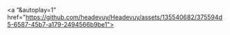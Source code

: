 <!DOCTYPE html>
<html>
<head>
<title>Page Title</title>
</head>
<body>

<a “&autoplay=1” href="https://github.com/headevuy/Headevuy/assets/135540682/375594d5-6587-45b7-a179-2494566b9be1"></a>

</body>
</html>








